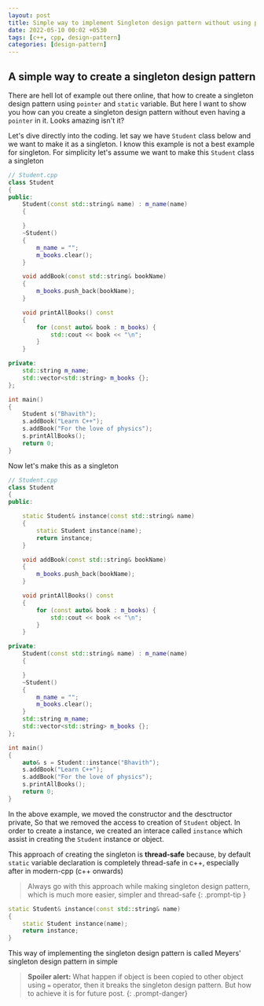 ```yaml
---
layout: post
title: Simple way to implement Singleton design pattern without using pointers in c++
date: 2022-05-10 00:02 +0530
tags: [c++, cpp, design-pattern]
categories: [design-pattern]
---
```


## A simple way to create a singleton design pattern

There are hell lot of example out there online, that how to create a singleton design pattern using `pointer` and `static` variable. But here I want to show you how can you create a singleton design pattern without even having a `pointer` in it. Looks amazing isn't it? 

Let's dive directly into the coding. let say we have `Student` class below and we want to make it as a singleton. I know this example is not a best example for singleton. For simplicity let's assume we want to make this `Student` class a singleton

```cpp
// Student.cpp
class Student
{
public:
    Student(const std::string& name) : m_name(name)
    {

    }
    ~Student()
    {
        m_name = "";
        m_books.clear();
    }

    void addBook(const std::string& bookName)
    {
        m_books.push_back(bookName);
    }

    void printAllBooks() const
    {
        for (const auto& book : m_books) {
            std::cout << book << "\n";
        }
    }

private:
    std::string m_name;
    std::vector<std::string> m_books {};
};

int main()
{
    Student s("Bhavith");
    s.addBook("Learn C++");
    s.addBook("For the love of physics");
    s.printAllBooks();
    return 0;
}
```

Now let's make this as a singleton

```cpp
// Student.cpp
class Student
{
public:

    static Student& instance(const std::string& name)
    {
        static Student instance(name);
        return instance;
    }

    void addBook(const std::string& bookName)
    {
        m_books.push_back(bookName);
    }

    void printAllBooks() const
    {
        for (const auto& book : m_books) {
            std::cout << book << "\n";
        }
    }

private:
    Student(const std::string& name) : m_name(name)
    {

    }
    ~Student()
    {
        m_name = "";
        m_books.clear();
    }
    std::string m_name;
    std::vector<std::string> m_books {};
};

int main()
{
    auto& s = Student::instance("Bhavith");
    s.addBook("Learn C++");
    s.addBook("For the love of physics");
    s.printAllBooks();
    return 0;
}
```

In the above example, we moved the constructor and the desctructor private, So that we removed the access to creation of `Student` object. In order to create a instance, we created an interace called `instance` which assist in creating the `Student` instance or object. 

This approach of creating the singleton is **thread-safe** because, by default `static` variable declaration is completely thread-safe in c++, especially after in modern-cpp (c++ onwards)

> Always go with this approach while making singleton design pattern, which is much more easier, simpler and thread-safe
{: .prompt-tip }

```cpp
static Student& instance(const std::string& name)
{
    static Student instance(name);
    return instance;
}
```

This way of implementing the singleton design pattern is called Meyers' singleton design pattern in simple

> **Spoiler alert:** What happen if object is been copied to other object using `=` operator, then it breaks the singleton design pattern. But how to achieve it is for future post.
{: .prompt-danger}

